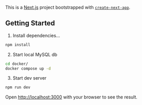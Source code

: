 This is a [Next.js](https://nextjs.org) project bootstrapped with [`create-next-app`](https://nextjs.org/docs/app/api-reference/cli/create-next-app).

## Getting Started

1. Install dependencies...
```bash
npm install
```
2. Start local MySQL db
```bash
cd docker/
docker compose up -d
```
3. Start dev server
```bash
npm run dev
```

Open [http://localhost:3000](http://localhost:3000) with your browser to see the result.
